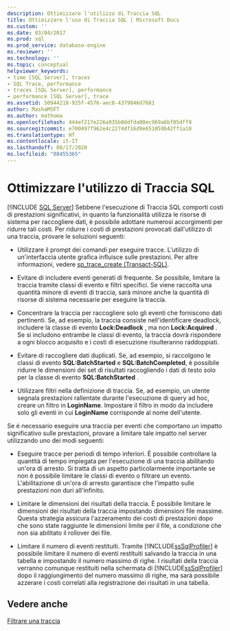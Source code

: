 ```yaml
---
description: Ottimizzare l'utilizzo di Traccia SQL
title: Ottimizzare l'uso di Traccia SQL | Microsoft Docs
ms.custom: ''
ms.date: 03/04/2017
ms.prod: sql
ms.prod_service: database-engine
ms.reviewer: ''
ms.technology: ''
ms.topic: conceptual
helpviewer_keywords:
- time [SQL Server], traces
- SQL Trace, performance
- traces [SQL Server], performance
- performance [SQL Server], trace
ms.assetid: 50944218-925f-4576-aec8-4379846d7681
author: MashaMSFT
ms.author: mathoma
ms.openlocfilehash: 444ef217e226a035b0ddfda00ec969a6bf05dff9
ms.sourcegitcommit: e700497f962e4c2274df16d9e651059b42ff1a10
ms.translationtype: HT
ms.contentlocale: it-IT
ms.lasthandoff: 08/17/2020
ms.locfileid: "88455365"
---
```

# <a name="optimize-sql-trace"></a>Ottimizzare l'utilizzo di Traccia SQL
 [!INCLUDE [SQL Server](../../includes/applies-to-version/sqlserver.md)]
  Sebbene l'esecuzione di Traccia SQL comporti costi di prestazioni significativi, in quanto la funzionalità utilizza le risorse di sistema per raccogliere dati, è possibile adottare numerosi accorgimenti per ridurre tali costi. Per ridurre i costi di prestazioni provocati dall'utilizzo di una traccia, provare le soluzioni seguenti:  
  
-   Utilizzare il prompt dei comandi per eseguire tracce. L'utilizzo di un'interfaccia utente grafica influisce sulle prestazioni. Per altre informazioni, vedere [sp_trace_create &#40;Transact-SQL&#41;](../../relational-databases/system-stored-procedures/sp-trace-create-transact-sql.md).  
  
-   Evitare di includere eventi generati di frequente. Se possibile, limitare la traccia tramite classi di evento e filtri specifici. Se viene raccolta una quantità minore di eventi di traccia, sarà minore anche la quantità di risorse di sistema necessarie per eseguire la traccia.  
  
-   Concentrare la traccia per raccogliere solo gli eventi che forniscono dati pertinenti. Se, ad esempio, la traccia consiste nell'identificare deadlock, includere la classe di evento **Lock:Deadlock** , ma non **Lock:Acquired** . Se si includono entrambe le classi di evento, la traccia dovrà rispondere a ogni blocco acquisito e i costi di esecuzione risulteranno raddoppiati.  
  
-   Evitare di raccogliere dati duplicati. Se, ad esempio, si raccolgono le classi di evento **SQL:BatchStarted** e **SQL:BatchCompleted**, è possibile ridurre le dimensioni dei set di risultati raccogliendo i dati di testo solo per la classe di evento **SQL:BatchStarted** .  
  
-   Utilizzare filtri nella definizione di traccia. Se, ad esempio, un utente segnala prestazioni rallentate durante l'esecuzione di query ad hoc, creare un filtro in **LoginName**. Impostare il filtro in modo da includere solo gli eventi in cui **LoginName** corrisponde al nome dell'utente.  
  
 Se è necessario eseguire una traccia per eventi che comportano un impatto significativo sulle prestazioni, provare a limitare tale impatto nel server utilizzando uno dei modi seguenti:  
  
-   Eseguire tracce per periodi di tempo inferiori. È possibile controllare la quantità di tempo impiegata per l'esecuzione di una traccia abilitando un'ora di arresto. Si tratta di un aspetto particolarmente importante se non è possibile limitare le classi di evento o filtrare un evento. L'abilitazione di un'ora di arresto garantisce che l'impatto sulle prestazioni non duri all'infinito.  
  
-   Limitare le dimensioni dei risultati della traccia. È possibile limitare le dimensioni dei risultati della traccia impostando dimensioni file massime. Questa strategia assicura l'azzeramento dei costi di prestazioni dopo che sono state raggiunte le dimensioni limite per il file, a condizione che non sia abilitato il rollover dei file.  
  
-   Limitare il numero di eventi restituiti. Tramite [!INCLUDE[ssSqlProfiler](../../includes/sssqlprofiler-md.md)] è possibile limitare il numero di eventi restituiti salvando la traccia in una tabella e impostando il numero massimo di righe. I risultati della traccia verranno comunque restituiti nella schermata di [!INCLUDE[ssSqlProfiler](../../includes/sssqlprofiler-md.md)] dopo il raggiungimento del numero massimo di righe, ma sarà possibile azzerare i costi correlati alla registrazione dei risultati in una tabella.  
  
## <a name="see-also"></a>Vedere anche  
 [Filtrare una traccia](../../relational-databases/sql-trace/filter-a-trace.md)  
  
  
